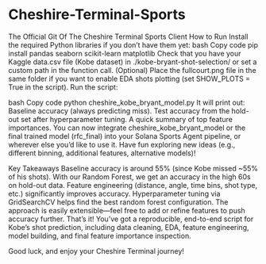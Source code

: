 # Cheshire-Terminal-Sports
The Official Git Of The Cheshire Terminal Sports Client
How to Run
Install the required Python libraries if you don’t have them yet:
bash
Copy code
pip install pandas seaborn scikit-learn matplotlib
Check that you have your Kaggle data.csv file (Kobe dataset) in ./kobe-bryant-shot-selection/ or set a custom path in the function call.
(Optional) Place the fullcourt.png file in the same folder if you want to enable EDA shots plotting (set SHOW_PLOTS = True in the script).
Run the script:

bash
Copy code
python cheshire_kobe_bryant_model.py
It will print out:
Baseline accuracy (always predicting miss).
Test accuracy from the hold-out set after hyperparameter tuning.
A quick summary of top feature importances.
You can now integrate cheshire_kobe_bryant_model or the final trained model (rfc_final) into your Solana Sports Agent pipeline, or wherever else you’d like to use it. Have fun exploring new ideas (e.g., different binning, additional features, alternative models)!

Key Takeaways
Baseline accuracy is around 55% (since Kobe missed ~55% of his shots).
With our Random Forest, we get an accuracy in the high 60s on hold-out data.
Feature engineering (distance, angle, time bins, shot type, etc.) significantly improves accuracy.
Hyperparameter tuning via GridSearchCV helps find the best random forest configuration.
The approach is easily extensible—feel free to add or refine features to push accuracy further.
That’s it! You’ve got a reproducible, end-to-end script for Kobe’s shot prediction, including data cleaning, EDA, feature engineering, model building, and final feature importance inspection.

Good luck, and enjoy your Cheshire Terminal journey!
